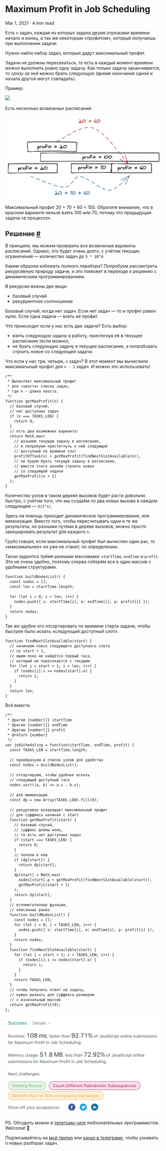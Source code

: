 Maximum Profit in Job Scheduling
================================

Mar 1, 2021 · 4 min read

Есть `n` задач, каждая из которых задана двумя отрезками времени: начало и конец, а так же некоторым «профитом», который получаешь при выполнении задачи.

Нужно найти набор задач, которые дадут максимальный профит.

Задачи не должны пересекаться, то есть в каждый момент времени можно выполнять ровно одну задачу. Как только задача заканчивается, то _сразу за ней_ можно брать следующую (время окончания одной и начала другой могут совпадать).

Пример:

![](https://assets.leetcode.com/uploads/2019/10/10/sample22_1584.png)

Есть несколько возможных расписаний:

![](/images/maximum-profit--ex.jpg)

Максимальный профит 20 + 70 + 60 = 150. Обратите внимание, что в красном варианте нельзя взять 100 или 70, потому что предыдущая задача «в процессе».

Решение [#](#решение)
---------------------

В принципе, мы можем проверить все возможные варианты расписаний. Однако, это будет очень долго, с учётом текущих ограничений — количество задач до `5 * 10^4`.

Каким образом избежать полного перебора? Попробуем рассмотреть рекурсивную природу задачи, и это поможет в переходе к решению с динамическим программированием.

В рекурсии важны две вещи:

*   базовый случай
*   рекуррентное соотношение

Базовый случай, когда нет задач. Если нет задач — то и профит равен нулю. Если одна задача — взять её профит.

Что происходит если у нас есть две задачи? Есть выбор:

*   взять следующую задачу в работу, пристегнув её в текущее расписание (если можно);
*   не брать следующую задачу в текущее расписание, а попробовать строить новое со следующей задачи.

Что если у нас три, четыре, `n` задач? В этот момент мы вычислили максимальный профит для `n - 1` задач. И можно это использовать!

    /**
     * Вычисляет максимальный профит
     * для «хвоста» списка задач,
     * где n — длина хвоста.
     */
    function getMaxProfit(n) {
      // базовый случай,
      // нет доступных задач
      if (n === TASKS_LEN) {
        return 0;
      }
      // есть два возможных варианта:
      return Math.max(
        // возьмем текущую задачу в расписание,
        // и попробуем пристегнуть к ней следующий
        // доступный по времени слот
        profitOfTask(n) + getMaxProfit(findNextSlotAvailable(n)),
        // не будем брать текущую задачу в расписание,
        // вместо этого начнём строить новое
        // со следующей задачи
        getMaxProfit(n + 1)
      );
    }
    

Количество узлов в таком дереве вызовов будет расти довольно быстро, с учётом того, что мы создаём по два новых вызова в каждом следующем — `O(2^n)`.

Здесь на помощь приходит динамическое программирование, или мемоизация. Вместо того, чтобы пересчитывать одни и те же результаты, но разными путями в дереве вызовов, можно просто закешировать результат для каждого `n`.

Грубо говоря, если максимальный профит был вычислен один раз, то «максимальнее» он уже не станет, по определению.

Таски задаются трёмя разными массивами: `startTime`, `endTime` и `profit`. Это не очень удобно, поэтому сперва соберём все в один массив с удобными структурами.

    function buildNodesList() {
      const nodes = [];
      const len = startTime.length;
    
      for (let i = 0; i < len; i++) {
        nodes.push({ s: startTime[i], e: endTime[i], p: profit[i] });
      }
      return nodes;
    }
    

Так же удобно его отсортировать по времени старта задачи, чтобы быстрее было искать «следующий доступный слот».

    function findNextSlotAvailable(start) {
      // начинаем поиск следующего доступного слота
      // со start + 1,
      // ищем пока не найдётся первый таск,
      // который не пересекается с текущим
      for (let i = start + 1; i < len; i++) {
        if (nodes[i].s >= nodes[start].e) {
          return i;
        }
      }
      return len;
    }
    

Всё вместе.

    /**
     * @param {number[]} startTime
     * @param {number[]} endTime
     * @param {number[]} profit
     * @return {number}
     */
    var jobScheduling = function(startTime, endTime, profit) {
      const TASKS_LEN = startTime.length;
    
      // преобразуем в список узлов для удобства
      const nodes = buildNodesList();
    
      // отсортируем, чтобы удобнее искать
      // следующий доступный таск
      nodes.sort((a, b) => a.s - b.s);
    
      // для мемоизации
      const dp = new Array(TASKS_LEN).fill(0);
    
      // рекурсивно возвращает максимальный профит
      // для суффикса начиная с start
      function getMaxProfit(start) {
        // базовый случай,
        // суффикс длины ноль,
        // то есть нет доступных задач
        if (start === TASKS_LEN) {
          return 0;
        }
        // попали в кеш
        if (dp[start]) {
          return dp[start];
        }
        dp[start] = Math.max(
          nodes[start].p + getMaxProfit(findNextSlotAvailable(start)),
          getMaxProfit(start + 1)
        );
        return dp[start];
      }
      // вспомогателные функции,
      // описанные ранее
      function buildNodesList() {
        const nodes = [];
        for (let i = 0; i < TASKS_LEN; i++) {
          nodes.push({ s: startTime[i], e: endTime[i], p: profit[i] });
        }
        return nodes;
      }
      function findNextSlotAvailable(start) {
        for (let i = start + 1; i < TASKS_LEN; i++) {
          if (nodes[i].s >= nodes[start].e) {
            return i;
          }
        }
        return TASKS_LEN;
      }
      // чтобы получить ответ на задачу,
      // нужно вызвать для суффикса размером
      // с изначальный массив
      return getMaxProfit(0);
    };
    

![](/images/maximum-profit--result.jpg)

PS. Обсудить можно в [телеграм-чате](https://t.me/ctci_chat_ru) любознательных программистов. Welcome! 🤗

Подписывайтесь на [мой твитер](https://twitter.com/vitkarpov) или [канал в телеграме](https://t.me/coding_interviews), чтобы узнавать о новых разборах задач.